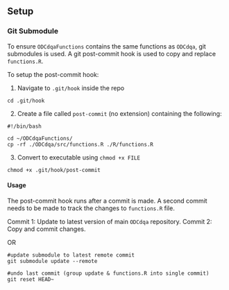 ## Setup

### Git Submodule

To ensure `ODCdqaFunctions` contains the same functions as `ODCdqa`, git submodules is used. A git post-commit hook is used to copy and replace `functions.R`.

To setup the post-commit hook:

1. Navigate to `.git/hook` inside the repo

```{bash}
cd .git/hook
```

2. Create a file called `post-commit` (no extension) containing the following:

```{bash}
#!/bin/bash

cd ~/ODCdqaFunctions/
cp -rf ./ODCdqa/src/functions.R ./R/functions.R
```

3. Convert to executable using `chmod +x FILE`

```{bash}
chmod +x .git/hook/post-commit
```

#### Usage

The post-commit hook runs after a commit is made. A second commit needs to be made to track the changes to `functions.R` file.

Commit 1: Update to latest version of main `ODCdqa` repository.
Commit 2: Copy and commit changes.

OR

```{bash}
#update submodule to latest remote commit
git submodule update --remote

#undo last commit (group update & functions.R into single commit)
git reset HEAD~
```
